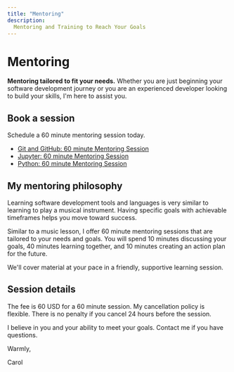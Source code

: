 ```yaml
---
title: "Mentoring"
description:
  Mentoring and Training to Reach Your Goals
---
```

# Mentoring

**Mentoring tailored to fit your needs.** Whether you are just beginning your
software development journey or you are an experienced developer looking to
build your skills, I'm here to assist you.

## Book a session

Schedule a 60 minute mentoring session today.

- [Git and GitHub: 60 minute Mentoring Session](https://calendly.com/willingc/60min-git)
- [Jupyter: 60 minute Mentoring Session](https://calendly.com/willingc/60min-jupyter)
- [Python: 60 minute Mentoring Session](https://calendly.com/willingc/60min-python)

## My mentoring philosophy

Learning software development tools and languages is very similar to
learning to play a musical instrument. Having specific goals with
achievable timeframes helps you move toward success.

Similar to a music lesson, I offer 60 minute mentoring sessions that are
tailored to your needs and goals. You will spend 10 minutes discussing
your goals, 40 minutes learning together, and 10 minutes creating an
action plan for the future.

We'll cover material at your pace in a friendly, supportive learning session.

## Session details

The fee is 60 USD for a 60 minute session. My cancellation policy is
flexible. There is no penalty if you cancel 24 hours before the session.

I believe in you and your ability to meet your goals. Contact me if you
have questions.

Warmly,

Carol
